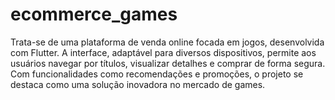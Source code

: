 # ecommerce_games
Trata-se de uma plataforma de venda online focada em jogos, desenvolvida com Flutter. A interface, adaptável para diversos dispositivos, permite aos usuários navegar por títulos, visualizar detalhes e comprar de forma segura. Com funcionalidades como recomendações e promoções, o projeto se destaca como uma solução inovadora no mercado de games.
